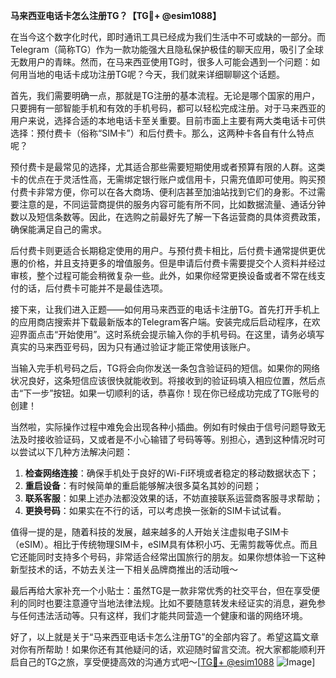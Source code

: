 **马来西亚电话卡怎么注册TG？【TG💪+ @esim1088】**

在当今这个数字化时代，即时通讯工具已经成为我们生活中不可或缺的一部分。而Telegram（简称TG）作为一款功能强大且隐私保护极佳的聊天应用，吸引了全球无数用户的青睐。然而，在马来西亚使用TG时，很多人可能会遇到一个问题：如何用当地的电话卡成功注册TG呢？今天，我们就来详细聊聊这个话题。

首先，我们需要明确一点，那就是TG注册的基本流程。无论是哪个国家的用户，只要拥有一部智能手机和有效的手机号码，都可以轻松完成注册。对于马来西亚的用户来说，选择合适的本地电话卡至关重要。目前市面上主要有两大类电话卡可供选择：预付费卡（俗称“SIM卡”）和后付费卡。那么，这两种卡各自有什么特点呢？

预付费卡是最常见的选择，尤其适合那些需要短期使用或者预算有限的人群。这类卡的优点在于灵活性高，无需绑定银行账户或信用卡，只需充值即可使用。购买预付费卡非常方便，你可以在各大商场、便利店甚至加油站找到它们的身影。不过需要注意的是，不同运营商提供的服务内容可能有所不同，比如数据流量、通话分钟数以及短信条数等。因此，在选购之前最好先了解一下各运营商的具体资费政策，确保能满足自己的需求。

后付费卡则更适合长期稳定使用的用户。与预付费卡相比，后付费卡通常提供更优惠的价格，并且支持更多的增值服务。但是申请后付费卡需要提交个人资料并经过审核，整个过程可能会稍微复杂一些。此外，如果你经常更换设备或者不常在线支付的话，后付费卡可能并不是最佳选项。

接下来，让我们进入正题——如何用马来西亚的电话卡注册TG。首先打开手机上的应用商店搜索并下载最新版本的Telegram客户端。安装完成后启动程序，在欢迎界面点击“开始使用”。这时系统会提示输入你的手机号码。在这里，请务必填写真实的马来西亚号码，因为只有通过验证才能正常使用该账户。

当输入完手机号码之后，TG将会向你发送一条包含验证码的短信。如果你的网络状况良好，这条短信应该很快就能收到。将接收到的验证码填入相应位置，然后点击“下一步”按钮。如果一切顺利的话，恭喜你！现在你已经成功完成了TG账号的创建！

当然啦，实际操作过程中难免会出现各种小插曲。例如有时候由于信号问题导致无法及时接收验证码，又或者是不小心输错了号码等等。别担心，遇到这种情况时可以尝试以下几种方法解决问题：

1. **检查网络连接**：确保手机处于良好的Wi-Fi环境或者稳定的移动数据状态下；
2. **重启设备**：有时候简单的重启能够解决很多莫名其妙的问题；
3. **联系客服**：如果上述办法都没效果的话，不妨直接联系运营商客服寻求帮助；
4. **更换号码**：如果实在不行的话，可以考虑换一张新的SIM卡试试看。

值得一提的是，随着科技的发展，越来越多的人开始关注虚拟电子SIM卡（eSIM）。相比于传统物理SIM卡，eSIM具有体积小巧、无需剪裁等优点。而且它还能同时支持多个号码，非常适合经常出国旅行的朋友。如果你想体验一下这种新型技术的话，不妨去关注一下相关品牌商推出的活动哦～

最后再给大家补充一个小贴士：虽然TG是一款非常优秀的社交平台，但在享受便利的同时也要注意遵守当地法律法规。比如不要随意转发未经证实的消息，避免参与任何违法活动等。只有这样，我们才能共同营造一个健康和谐的网络环境。

好了，以上就是关于“马来西亚电话卡怎么注册TG”的全部内容了。希望这篇文章对你有所帮助！如果你还有其他疑问的话，欢迎随时留言交流。祝大家都能顺利开启自己的TG之旅，享受便捷高效的沟通方式吧～[[TG💪+ @esim1088](https://t.me/s/esim1088) ![Image](https://i.postimg.cc/4NQfJmqS/Snipaste-2025-05-13-00-14-12.png)]